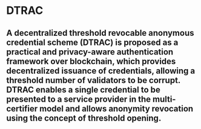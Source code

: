 # DTRAC
## A decentralized threshold revocable anonymous credential scheme (DTRAC) is proposed as a practical and privacy-aware authentication framework over blockchain, which provides decentralized issuance of credentials, allowing a threshold number of validators to be corrupt. DTRAC enables a single credential to be presented to a service provider in the multi-certifier model and allows anonymity revocation using the concept of threshold opening.
